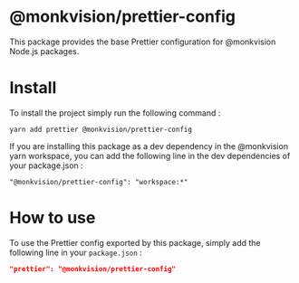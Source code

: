 # @monkvision/prettier-config
This package provides the base Prettier configuration for @monkvision Node.js packages.

# Install
To install the project simply run the following command :

```shell
yarn add prettier @monkvision/prettier-config
```

If you are installing this package as a dev dependency in the @monkvision yarn workspace, you can add the following line
in the dev dependencies of your package.json :

```
"@monkvision/prettier-config": "workspace:*"
```

# How to use
To use the Prettier config exported by this package, simply add the following line in your `package.json` :

```json
"prettier": "@monkvision/prettier-config"
```
